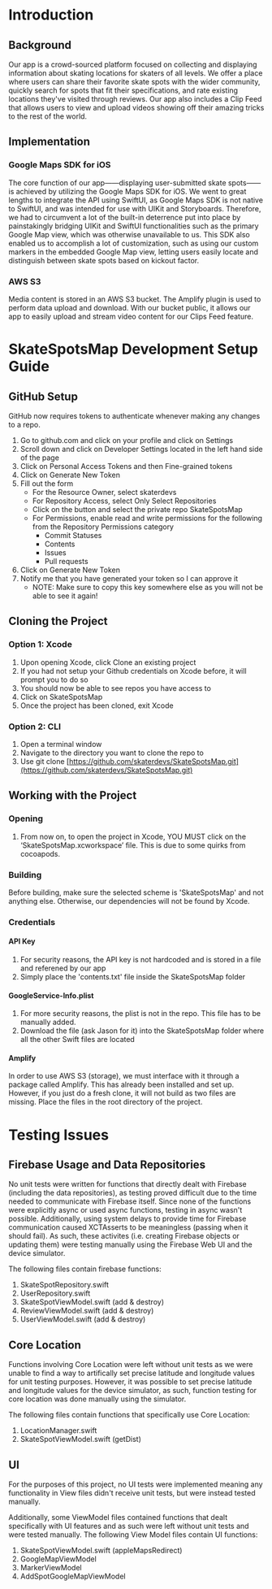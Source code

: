 # Introduction
## Background
Our app is a crowd-sourced platform focused on collecting and displaying information about skating locations for skaters of all levels. We offer a place where users can share their favorite skate spots with the wider community, quickly search for spots that fit their specifications, and rate existing locations they've visited through reviews. Our app also includes a Clip Feed that allows users to view and upload videos showing off their amazing tricks to the rest of the world.

## Implementation
### Google Maps SDK for iOS
The core function of our app——displaying user-submitted skate spots——is achieved by utilizing the Google Maps SDK for iOS. We went to great lengths to integrate the API using SwiftUI, as Google Maps SDK is not native to SwiftUI, and was intended for use with UIKit and Storyboards. Therefore, we had to circumvent a lot of the built-in deterrence put into place by painstakingly bridging UIKit and SwiftUI functionalities such as the primary Google Map view, which was otherwise unavailable to us. This SDK also enabled us to accomplish a lot of customization, such as using our custom markers in the embedded Google Map view, letting users easily locate and distinguish between skate spots based on kickout factor.

### AWS S3
Media content is stored in an AWS S3 bucket. The Amplify plugin is used to perform data upload and download. With our bucket public, it allows our app to easily upload and stream video content for our Clips Feed feature.

# SkateSpotsMap Development Setup Guide
## GitHub Setup
GitHub now requires tokens to authenticate whenever making any changes to a repo.
1. Go to github.com and click on your profile and click on Settings
2. Scroll down and click on Developer Settings located in the left hand side of the page
3. Click on Personal Access Tokens and then Fine-grained tokens
4. Click on Generate New Token
5. Fill out the form
   - For the Resource Owner, select skaterdevs
   - For Repository Access, select Only Select Repositories
   - Click on the button and select the private repo SkateSpotsMap
   - For Permissions, enable read and write permissions for the following from the Repository Permissions category
      - Commit Statuses
      - Contents
      - Issues
      - Pull requests
6. Click on Generate New Token
7. Notify me that you have generated your token so I can approve it
   - NOTE: Make sure to copy this key somewhere else as you will not be able to see it again!
  
## Cloning the Project
### Option 1: Xcode
1. Upon opening Xcode, click Clone an existing project
2. If you had not setup your Github credentials on Xcode before, it will prompt you to do so
3. You should now be able to see repos you have access to
4. Click on SkateSpotsMap
5. Once the project has been cloned, exit Xcode

### Option 2: CLI
1. Open a terminal window
2. Navigate to the directory you want to clone the repo to
3. Use git clone [https://github.com/skaterdevs/SkateSpotsMap.git](https://github.com/skaterdevs/SkateSpotsMap.git)

## Working with the Project
### Opening
1. From now on, to open the project in Xcode, YOU MUST click on the ‘SkateSpotsMap.xcworkspace’ file. This is due to some quirks from cocoapods.

### Building
Before building, make sure the selected scheme is 'SkateSpotsMap' and not anything else. Otherwise, our dependencies will not be found by Xcode.

### Credentials
#### API Key
1. For security reasons, the API key is not hardcoded and is stored in a file and referened by our app
2. Simply place the 'contents.txt' file inside the SkateSpotsMap folder

#### GoogleService-Info.plist
1. For more security reasons, the plist is not in the repo. This file has to be manually added.
2. Download the file (ask Jason for it) into the SkateSpotsMap folder where all the other Swift files are located

#### Amplify
In order to use AWS S3 (storage), we must interface with it through a package called Amplify. This has already been installed and set up. However, if you just do a fresh clone, it will not build as two files are missing. Place the files in the root directory of the project.


# Testing Issues
## Firebase Usage and Data Repositories
No unit tests were written for functions that directly dealt with Firebase (including the data repositories), as testing proved difficult due to the time needed to communicate with Firebase itself. Since none of the functions were explicitly async or used async functions, testing in async wasn't possible. Additionally, using system delays to provide time for Firebase communication caused XCTAsserts to be meaningless (passing when it should fail). As such, these activites (i.e. creating Firebase objects or updating them) were testing manually using the Firebase Web UI and the device simulator.

The following files contain firebase functions:
1. SkateSpotRepository.swift
2. UserRepository.swift
3. SkateSpotViewModel.swift (add & destroy)
4. ReviewViewModel.swift (add & destroy)
5. UserViewModel.swift (add & destroy)

## Core Location
Functions involving Core Location were left without unit tests as we were unable to find a way to artifically set precise latitude and longitude values for unit testing purposes. However, it was possible to set precise latitude and longitude values for the device simulator, as such, function testing for core location was done manually using the simulator.

The following files contain functions that specifically use Core Location:
1. LocationManager.swift
2. SkateSpotViewModel.swift (getDist)

## UI
For the purposes of this project, no UI tests were implemented meaning any functionality in View files didn't receive unit tests, but were instead tested manually.

Additionally, some ViewModel files contained functions that dealt specifically with UI features and as such were left without unit tests and were tested manually. The following View Model files contain UI functions:
1. SkateSpotViewModel.swift (appleMapsRedirect)
2. GoogleMapViewModel
3. MarkerViewModel
4. AddSpotGoogleMapViewModel
